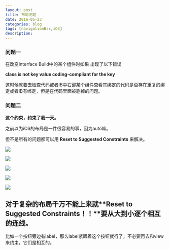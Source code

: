 ```yaml
---
layout: post
title: 布局问题
date: 2016-05-23
categories: blog
tags: [navigationBar,iOS]
description:  
---
```


### 问题一

在改变Interface Build中的某个组件时如果	出现了以下错误 

**class is not key value coding-compliant for the key**

这时候就要去检查代码或者IB中右键某个组件查看其绑定的代码是否存在重复的绑定或者IB有绑定，但是在代码里面被删掉的问题。

### 问题二 

**这个约束，约束了我一天。**

之前以为iOS的布局是一件很容易的事，因为auto嘛。

但不是所有的问题都可以用 **Reset to Suggested Constraints** 来解决。

![](http://7xuh4t.com1.z0.glb.clouddn.com/%E5%B1%8F%E5%B9%95%E5%BF%AB%E7%85%A7%202016-05-23%20%E4%B8%8B%E5%8D%8810.14.55.png)

![](http://7xuh4t.com1.z0.glb.clouddn.com/%E5%B1%8F%E5%B9%95%E5%BF%AB%E7%85%A7%202016-05-23%20%E4%B8%8B%E5%8D%8810.14.39.png)

![](http://7xuh4t.com1.z0.glb.clouddn.com/%E5%B1%8F%E5%B9%95%E5%BF%AB%E7%85%A7%202016-05-23%20%E4%B8%8B%E5%8D%8810.14.15.png)

![](http://7xuh4t.com1.z0.glb.clouddn.com/%E5%B1%8F%E5%B9%95%E5%BF%AB%E7%85%A7%202016-05-24%20%E4%B8%8B%E5%8D%886.25.39.png)

![](http://7xuh4t.com1.z0.glb.clouddn.com/%E5%B1%8F%E5%B9%95%E5%BF%AB%E7%85%A7%202016-05-24%20%E4%B8%8B%E5%8D%886.25.58.png)

## 对于复杂的布局千万不能上来就**Reset to Suggested Constraints！！**要从大到小逐个相互的连线。

比如一个按钮旁边有label，那么label紧跟着这个按钮就行了，不必要再去和view来约束，它们是相互的。

